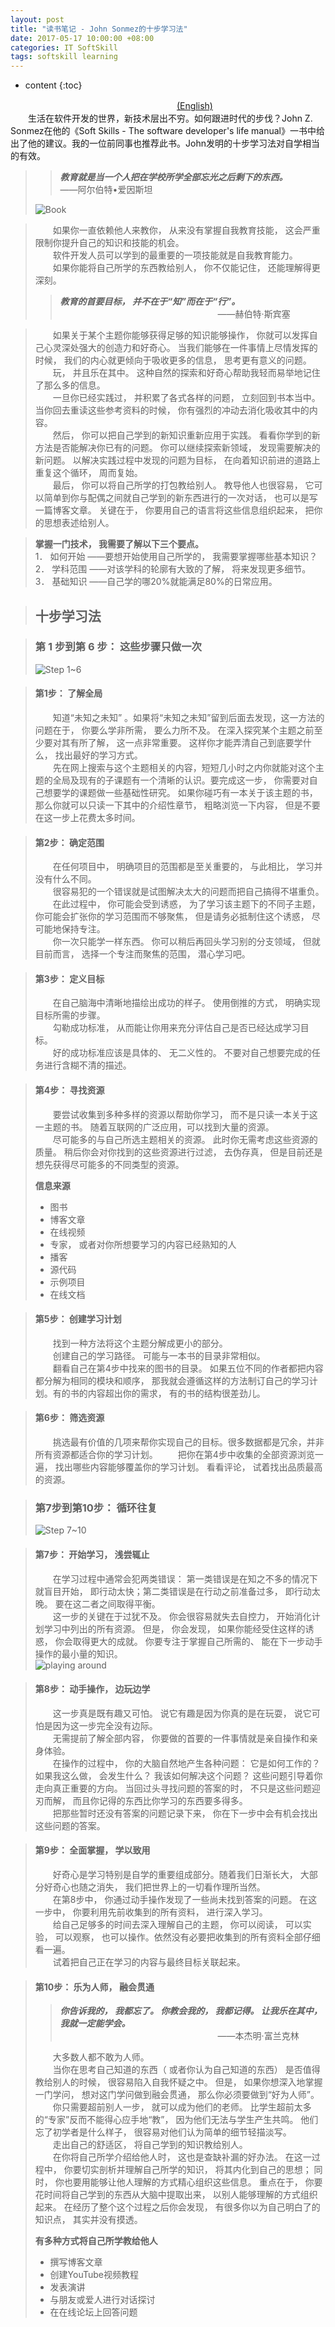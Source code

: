 ```yaml
---
layout: post
title: "读书笔记 - John Sonmez的十步学习法"
date: 2017-05-17 10:00:00 +08:00
categories: IT SoftSkill
tags: softskill learning
---
```


* content
{:toc}

　　　　　　　　　　　　　　　　　　　[(English)](http://eastmanjian.cn/blog/2017/05/17/softskill-ten-steps-learning-approach/)  
　　生活在软件开发的世界，新技术层出不穷。如何跟进时代的步伐？John Z. Sonmez在他的《Soft Skills - The software developer's life manual》一书中给出了他的建议。我的一位前同事也推荐此书。John发明的十步学习法对自学相当的有效。

>> ***教育就是当一个人把在学校所学全部忘光之后剩下的东西。***
>> 　　　　　　　　　　　　　　　　　　——阿尔伯特•爱因斯坦
>
> ![Book](https://ejres-1253687085.picgz.myqcloud.com/img/10step_learning/sw_softskill_book.png)




> 　　如果你一直依赖他人来教你， 从来没有掌握自我教育技能， 这会严重限制你提升自己的知识和技能的机会。  
> 　　软件开发人员可以学到的最重要的一项技能就是自我教育能力。  
> 　　如果你能将自己所学的东西教给别人， 你不仅能记住， 还能理解得更深刻。 
>> ***教育的首要目标， 并不在于“知”而在于“行”。***  
>> 　　　　　　　　　　　　　　　　　　——赫伯特·斯宾塞  

> 　　如果关于某个主题你能够获得足够的知识能够操作， 你就可以发挥自己心灵深处强大的创造力和好奇心。 当我们能够在一件事情上尽情发挥的时候， 我们的内心就更倾向于吸收更多的信息， 思考更有意义的问题。  
> 　　玩， 并且乐在其中。 这种自然的探索和好奇心帮助我轻而易举地记住了那么多的信息。  
> 　　一旦你已经实践过， 并积累了各式各样的问题， 立刻回到书本当中。 当你回去重读这些参考资料的时候， 你有强烈的冲动去消化吸收其中的内容。   
> 　　然后， 你可以把自己学到的新知识重新应用于实践。 看看你学到的新方法是否能解决你已有的问题。 你可以继续探索新领域， 发现需要解决的新问题。 以解决实践过程中发现的问题为目标， 在向着知识前进的道路上重复这个循环， 周而复始。  
> 　　最后， 你可以将自己所学的打包教给别人。 教导他人也很容易， 它可以简单到你与配偶之间就自己学到的新东西进行的一次对话， 也可以是写一篇博客文章。 关键在于， 你要用自己的语言将这些信息组织起来， 把你的思想表述给别人。  

> **掌握一门技术， 我需要了解以下三个要点。**  
> 1． 如何开始 ——要想开始使用自己所学的， 我需要掌握哪些基本知识？  
> 2． 学科范围 ——对该学科的轮廓有大致的了解， 将来发现更多细节。  
> 3． 基础知识 ——自己学的哪20%就能满足80%的日常应用。

> ## 十步学习法

> ### 第 1 步到第 6 步： 这些步骤只做一次  
> ![Step 1~6](https://ejres-1253687085.picgz.myqcloud.com/img/10step_learning/step_1-6_en.png)

> #### 第1步： 了解全局  
> 　　知道“未知之未知” 。如果将“未知之未知”留到后面去发现，这一方法的问题在于， 你要么学非所需， 要么力所不及。 在深入探究某个主题之前至少要对其有所了解， 这一点非常重要。 这样你才能弄清自己到底要学什么， 找出最好的学习方式。  
> 　　先在网上搜索与这个主题相关的内容，短短几小时之内你就能对这个主题的全局及现有的子课题有一个清晰的认识。要完成这一步， 你需要对自己想要学的课题做一些基础性研究。 如果你碰巧有一本关于该主题的书， 那么你就可以只读一下其中的介绍性章节， 粗略浏览一下内容， 但是不要在这一步上花费太多时间。  

> #### 第2步： 确定范围  
> 　　在任何项目中， 明确项目的范围都是至关重要的， 与此相比， 学习并没有什么不同。  
> 　　很容易犯的一个错误就是试图解决太大的问题而把自己搞得不堪重负。   
> 　　在此过程中， 你可能会受到诱惑， 为了学习该主题下的不同子主题， 你可能会扩张你的学习范围而不够聚焦， 但是请务必抵制住这个诱惑， 尽可能地保持专注。   
> 　　你一次只能学一样东西。 你可以稍后再回头学习别的分支领域， 但就目前而言， 选择一个专注而聚焦的范围， 潜心学习吧。

> #### 第3步： 定义目标  
> 　　在自己脑海中清晰地描绘出成功的样子。 使用倒推的方式， 明确实现目标所需的步骤。  
> 　　勾勒成功标准， 从而能让你用来充分评估自己是否已经达成学习目标。  
> 　　好的成功标准应该是具体的、 无二义性的。 不要对自己想要完成的任务进行含糊不清的描述。 

> #### 第4步： 寻找资源  
> 　　要尝试收集到多种多样的资源以帮助你学习， 而不是只读一本关于这一主题的书。 随着互联网的广泛应用，可以找到大量的资源。  
> 　　尽可能多的与自己所选主题相关的资源。 此时你无需考虑这些资源的质量。 稍后你会对你找到的这些资源进行过滤， 去伪存真， 但是目前还是想先获得尽可能多的不同类型的资源。  
>  
> **信息来源**  
> * 图书  
> * 博客文章  
> * 在线视频  
> * 专家， 或者对你所想要学习的内容已经熟知的人  
> * 播客  
> * 源代码  
> * 示例项目  
> * 在线文档  

> #### 第5步： 创建学习计划  
> 　　找到一种方法将这个主题分解成更小的部分。   
> 　　创建自己的学习路径。 可能与一本书的目录非常相似。  
> 　　翻看自己在第4步中找来的图书的目录。 如果五位不同的作者都把内容都分解为相同的模块和顺序， 那我就会遵循这样的方法制订自己的学习计划。有的书的内容超出你的需求， 有的书的结构很差劲儿。  

> #### 第6步： 筛选资源  
> 　　挑选最有价值的几项来帮你实现自己的目标。很多数据都是冗余，并非所有资源都适合你的学习计划。
> 　　把你在第4步中收集的全部资源浏览一遍， 找出哪些内容能够覆盖你的学习计划。 看看评论， 试着找出品质最高的资源。 

> ### 第7步到第10步： 循环往复  
> ![Step 7~10](https://ejres-1253687085.picgz.myqcloud.com/img/10step_learning/step_7-10_en.png)

> #### 第7步： 开始学习， 浅尝辄止  
> 　　在学习过程中通常会犯两类错误： 第一类错误是在知之不多的情况下就盲目开始， 即行动太快；第二类错误是在行动之前准备过多， 即行动太晚。 要在这二者之间取得平衡。  
> 　　这一步的关键在于过犹不及。 你会很容易就失去自控力， 开始消化计划学习中列出的所有资源。 但是， 你会发现， 如果你能经受住这样的诱惑， 你会取得更大的成就。 你要专注于掌握自己所需的、 能在下一步动手操作的最小量的知识。   
> ![playing around](https://ejres-1253687085.picgz.myqcloud.com/img/10step_learning/playing_around.png)

> #### 第8步： 动手操作， 边玩边学  
> 　　这一步真是既有趣又可怕。 说它有趣是因为你真的是在玩耍， 说它可怕是因为这一步完全没有边际。   
> 　　无需提前了解全部内容， 你要做的首要的一件事情就是亲自操作和亲身体验。  
> 　　在操作的过程中， 你的大脑自然地产生各种问题： 它是如何工作的？ 如果我这么做， 会发生什么？ 我该如何解决这个问题？ 这些问题引导着你走向真正重要的方向。 当回过头寻找问题的答案的时， 不只是这些问题迎刃而解， 而且你记得的东西比你学习的东西要多得多。  
> 　　把那些暂时还没有答案的问题记录下来， 你在下一步中会有机会找出这些问题的答案。  

> #### 第9步： 全面掌握， 学以致用  
> 　　好奇心是学习特别是自学的重要组成部分。随着我们日渐长大， 大部分好奇心也随之消失， 我们把世界上的一切看作理所当然。   
> 　　在第8步中， 你通过动手操作发现了一些尚未找到答案的问题。 在这一步中， 你要利用先前收集到的所有资料， 进行深入学习。  
> 　　给自己足够多的时间去深入理解自己的主题， 你可以阅读， 可以实验， 可以观察， 也可以操作。依然没有必要把收集到的所有资料全部仔细看一遍。  
> 　　试着把自己正在学习的内容与最终目标关联起来。  

> #### 第10步： 乐为人师， 融会贯通  
>> ***你告诉我的， 我都忘了。 你教会我的， 我都记得。 让我乐在其中， 我就一定能学会。***  
>> 　　　　　　　　　　　　　　　　　　——本杰明·富兰克林    
>
> 　　大多数人都不敢为人师。  
> 　　当你在思考自己知道的东西（ 或者你认为自己知道的东西） 是否值得教给别人的时候， 很容易陷入自我怀疑之中。 但是， 如果你想深入地掌握一门学问， 想对这门学问做到融会贯通， 那么你必须要做到“好为人师”。     
> 　　你只需要超前别人一步， 就可以成为他们的老师。 比学生超前太多的“专家”反而不能得心应手地“教”， 因为他们无法与学生产生共鸣。 他们忘了初学者是什么样子， 很容易对他们认为简单的细节轻描淡写。  
> 　　走出自己的舒适区， 将自己学到的知识教给别人。   
> 　　在你将自己所学介绍给他人时， 这也是查缺补漏的好办法。 在这一过程中， 你要切实剖析并理解自己所学的知识， 将其内化到自己的思想； 同时， 你也要用能够让他人理解的方式精心组织这些信息。 重点在于， 你要花时间将自己学到的东西从大脑中提取出来， 以别人能够理解的方式组织起来。 在经历了整个这个过程之后你会发现， 有很多你以为自己明白了的知识点， 其实并没有摸透。   
>  
> **有多种方式将自己所学教给他人**   
> * 撰写博客文章  
> * 创建YouTube视频教程  
> * 发表演讲  
> * 与朋友或爱人进行对话探讨  
> * 在在线论坛上回答问题  

